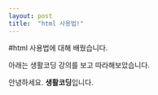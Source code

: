```yaml
---
layout: post
title:  "html 사용법!"
---
```


#html 사용법에 대해 배웠습니다.

아래는 생활코딩 강의를 보고 따라해보았습니다.

<html>
<head>
	<meta charset="utf-8" />
</head>
<body>
	안녕하세요. <strong>생활코딩</strong>입니다.
</body>
</html>
